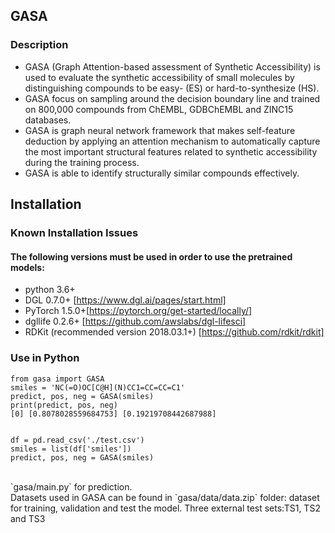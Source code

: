 ## GASA <br/>
### Description
* GASA (Graph Attention-based assessment of Synthetic Accessibility) is used to evaluate the synthetic accessibility of small molecules by distinguishing compounds to be easy- (ES) or hard-to-synthesize (HS).<br/>
* GASA focus on sampling around the decision boundary line and trained on 800,000 compounds from ChEMBL, GDBChEMBL and ZINC15 databases.<br/>
* GASA is graph neural network framework that makes self-feature deduction by applying an attention mechanism to automatically capture the most important structural features related to synthetic accessibility during the training process.<br/>
* GASA is able to identify structurally similar compounds effectively.<br/>
## Installation
### Known Installation Issues
#### The following versions must be used in order to use the pretrained models:
* python 3.6+ <br/>
* DGL 0.7.0+ [https://www.dgl.ai/pages/start.html]<br/>
* PyTorch 1.5.0+[https://pytorch.org/get-started/locally/]<br/>
* dgllife 0.2.6+ [https://github.com/awslabs/dgl-lifesci]<br/>
* RDKit (recommended version 2018.03.1+) [https://github.com/rdkit/rdkit]
### Use in Python
```
from gasa import GASA 
smiles = 'NC(=O)OC[C@H](N)CC1=CC=CC=C1' 
predict, pos, neg = GASA(smiles) 
print(predict, pos, neg) 
[0] [0.8078028559684753] [0.19219708442687988] 


df = pd.read_csv('./test.csv')
smiles = list(df['smiles'])
predict, pos, neg = GASA(smiles)

```
<br/>
 `gasa/main.py` for prediction. <br/>
Datasets used in GASA can be found in `gasa/data/data.zip` folder: dataset for training, validation and test the model. Three external test sets:TS1, TS2 and TS3
